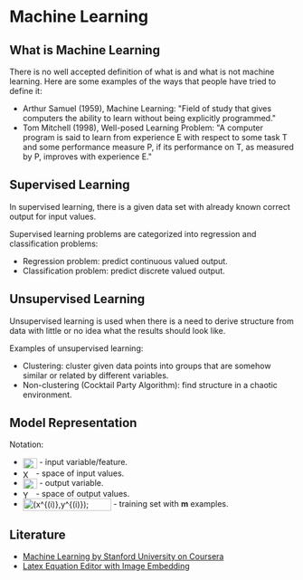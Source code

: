 # Machine Learning

## What is Machine Learning

There is no well accepted definition of what is and what is not machine learning. Here are some examples of the ways that people have tried to define it:

* Arthur Samuel (1959), Machine Learning: "Field of study that gives computers the ability to learn without being explicitly programmed."
* Tom Mitchell (1998), Well-posed Learning Problem: "A computer program is said to learn from experience E with respect to some task T and some performance measure P, if its performance on T, as measured by P, improves with experience E."

## Supervised Learning

In supervised learning, there is a given data set with already known correct output for input values.

Supervised learning problems are categorized into regression and classification problems:

* Regression problem: predict continuous valued output.
* Classification problem: predict discrete valued output.

## Unsupervised Learning

Unsupervised learning is used when there is a need to derive structure from data with little or no idea what the results should look like.

Examples of unsupervised learning:

* Clustering: cluster given data points into groups that are somehow similar or related by different variables.
* Non-clustering (Cocktail Party Algorithm): find structure in a chaotic environment.

## Model Representation

Notation:

* <img src="http://www.sciweavers.org/tex2img.php?eq=%20x%5E%7B%28i%29%7D%20&bc=White&fc=Black&im=png&fs=12&ff=modern&edit=0" align="center" border="0" alt="x^{(i)}" width="25" height="18" /> - input variable/feature.
* <img src="http://www.sciweavers.org/tex2img.php?eq=X&bc=White&fc=Black&im=png&fs=12&ff=modern&edit=0" align="center" border="0" alt="X" width="19" height="14" /> - space of input values.
* <img src="http://www.sciweavers.org/tex2img.php?eq=%20y%5E%7B%28i%29%7D%20&bc=White&fc=Black&im=png&fs=12&ff=modern&edit=0" align="center" border="0" alt="y^{(i)}" width="25" height="18" /> - output variable.
* <img src="http://www.sciweavers.org/tex2img.php?eq=Y&bc=White&fc=Black&im=png&fs=12&ff=modern&edit=0" align="center" border="0" alt="Y" width="19" height="14" /> - space of output values.
* <img src="http://www.sciweavers.org/tex2img.php?eq=%28x%5E%7B%28i%29%7D%2Cy%5E%7B%28i%29%7D%29%3B%20i%3D1%2C...%2Cm&bc=White&fc=Black&im=png&fs=12&ff=modern&edit=0" align="center" border="0" alt="(x^{(i)},y^{(i)}); i=1,...,m" width="156" height="22" /> - training set with **m** examples.

## Literature

* [Machine Learning by Stanford University on Coursera](https://www.coursera.org/learn/machine-learning)
* [Latex Equation Editor with Image Embedding](http://www.sciweavers.org/free-online-latex-equation-editor)